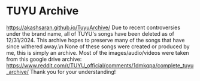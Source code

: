 # TUYU Archive
https://akashsaran.github.io/TuyuArchive/
Due to recent controversies under the brand name, all of TUYU's songs have been deleted as of 12/31/2024. This archive hopes to preserve many of the songs that have since withered away.\n
None of these songs were created or produced by me, this is simply an archive. 
Most of the images/audio/videos were taken from this google drive archive: https://www.reddit.com/r/TUYU_official/comments/1dmkqpa/complete_tuyu_archive/
Thank you for your understanding!
